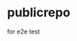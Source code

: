 # publicrepo
for e2e test












































































































































































































































































































































































































































































































































































































































































































































































































































































































































































